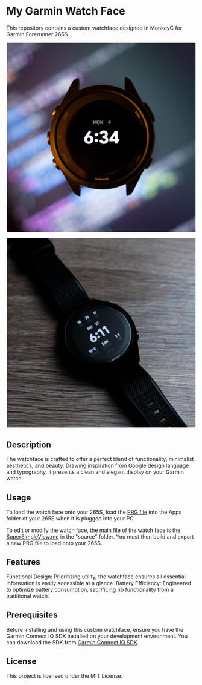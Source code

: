 # My Garmin Watch Face
This repository contains a custom watchface designed in MonkeyC for Garmin Forerunner 265S.

<p align="center">
  <img src="https://github.com/azyleee/My-Garmin-Watch-Face/blob/main/SuperSimple/images/AOD.jpg" alt="Always-On Mode" width=500/>
</p>

<p align="center">
  <img src="https://github.com/azyleee/My-Garmin-Watch-Face/blob/main/SuperSimple/images/HighPowerMode.JPG" alt="High-Power Mode" width=500/>
</p>

## Description
The watchface is crafted to offer a perfect blend of functionality, minimalist aesthetics, and beauty. Drawing inspiration from Google design language and typography, it presents a clean and elegant display on your Garmin watch.

## Usage

To load the watch face onto your 265S, load the [PRG file](My-Garmin-Watch-Face/SuperSimple/export/v2/SuperSimple-v2.prg) into the Apps folder of your 265S when it is plugged into your PC.

To edit or modify the watch face, the main file of the watch face is the [SuperSimpleView.mc](My-Garmin-Watch-Face/SuperSimple\source\SuperSimpleView.mc) in the "source" folder. You must then build and export a new PRG file to load onto your 265S.


## Features
Functional Design: Prioritizing utility, the watchface ensures all essential information is easily accessible at a glance.
Battery Efficiency: Engineered to optimize battery consumption, sacrificing no functionality from a traditional watch.

## Prerequisites
Before installing and using this custom watchface, ensure you have the Garmin Connect IQ SDK installed on your development environment. You can download the SDK from [Garmin Connect IQ SDK](https://developer.garmin.com/connect-iq/overview/).

## License
This project is licensed under the MIT License.